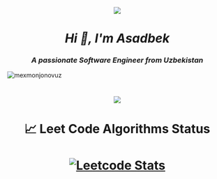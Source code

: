 
<p align="center"><img src="https://github-readme-quotes-bay.vercel.app/quote?theme=dark&animation=grow_out_in"></p>
<h1 align="center"><em><strong>Hi 👋, I'm Asadbek</strong></em></h1>
<h3 align="center"><em>A passionate Software Engineer from Uzbekistan</em></h3>
<p align="center">
</p>
<p>
<p align="left"> <img src="https://komarev.com/ghpvc/?username=mexmonjonovuz&label=Profile%20views&color=0e75b6&style=flat" alt="mexmonjonovuz" /> </p>
<h1 align="center"><img src="https://profile-readme-generator.com/assets/snake.svg"</h1>
</p>




















<h1 align="center">📈 Leet Code Algorithms Status</h1>
<h1 align="center">
    <a href="https://leetcode.com/u/Mexmonjonovuz/">
        <img src="https://leetcard.jacoblin.cool/Mexmonjonovuz?theme=dark" alt="Leetcode Stats">
    </a>
</h1>

